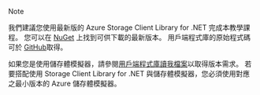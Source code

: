 > [!NOTE]
> 我們建議您使用最新版的 Azure Storage Client Library for .NET 完成本教學課程。 您可以在 [NuGet](https://www.nuget.org/packages/WindowsAzure.Storage/) 上找到可供下載的最新版本。 用戶端程式庫的原始程式碼可於 [GitHub](https://github.com/Azure/azure-storage-net)取得。
> 
> 如果您是使用儲存體模擬器，請參閱[用戶端程式庫讀我檔案](https://github.com/Azure/azure-storage-net/blob/master/README.md)以取得版本需求。 若要搭配使用 Storage Client Library for .NET 與儲存體模擬器，您必須使用對應之最小版本的 Azure 儲存體模擬器。
> 
> 

